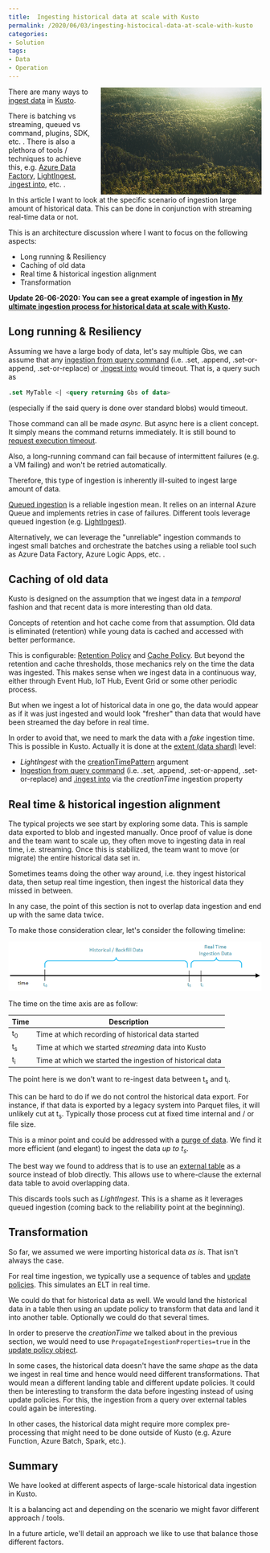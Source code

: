 ```yaml
---
title:  Ingesting historical data at scale with Kusto
permalink: /2020/06/03/ingesting-histocical-data-at-scale-with-kusto
categories:
- Solution
tags:
- Data
- Operation
---
```

<img style="float:right;padding-left:20px;" title="From pexels.com" src="/assets/posts/2020/2/ingesting-histocical-data-at-scale-with-kusto/conifer-daylight-evergreen-forest-572937.png" />

There are many ways to [ingest data](https://docs.microsoft.com/en-us/azure/data-explorer/ingest-data-overview) in [Kusto](/2020/02/19/azure-data-explorer-kusto).

There is batching vs streaming, queued vs command, plugins, SDK, etc.  .  There is also a plethora of tools / techniques to achieve this, e.g. [Azure Data Factory](https://docs.microsoft.com/en-us/azure/data-explorer/data-factory-integration), [LightIngest](https://docs.microsoft.com/en-us/azure/data-explorer/lightingest), [.ingest into](https://docs.microsoft.com/en-us/azure/data-explorer/kusto/management/data-ingestion/ingest-from-storage), etc.  .

In this article I want to look at the specific scenario of ingestion large amount of historical data.  This can be done in conjunction with streaming real-time data or not.

This is an architecture discussion where I want to focus on the following aspects:

* Long running & Resiliency
* Caching of old data
* Real time & historical ingestion alignment
* Transformation

**Update 26-06-2020:  You can see a great example of ingestion in [My ultimate ingestion process for historical data at scale with Kusto](/2020/06/03/my-ultimate-ingestion-process-for-histocical-data-at-scale-with-kusto).**

## Long running & Resiliency

Assuming we have a large body of data, let's say multiple Gbs, we can assume that any [ingestion from query command](https://docs.microsoft.com/en-us/azure/data-explorer/kusto/management/data-ingestion/ingest-from-query) (i.e. .set, .append, .set-or-append, .set-or-replace) or [.ingest into](https://docs.microsoft.com/en-us/azure/data-explorer/kusto/management/data-ingestion/ingest-from-storage) would timeout.  That is, a query such as

```sql
.set MyTable <| <query returning Gbs of data>
```

(especially if the said query is done over standard blobs) would timeout.

Those command can all be made *async*.  But async here is a client concept.  It simply means the command returns immediately.  It is still bound to [request execution timeout](https://docs.microsoft.com/en-us/azure/data-explorer/kusto/concepts/querylimits#limit-on-request-execution-time-timeout).

Also, a long-running command can fail because of intermittent failures (e.g. a VM failing) and won't be retried automatically.

Therefore, this type of ingestion is inherently ill-suited to ingest large amount of data.

[Queued ingestion](https://docs.microsoft.com/en-us/azure/data-explorer/kusto/api/netfx/kusto-ingest-queued-ingest-sample) is a reliable ingestion mean.  It relies on an internal Azure Queue and implements retries in case of failures.  Different tools leverage queued ingestion (e.g. [LightIngest](https://docs.microsoft.com/en-us/azure/data-explorer/lightingest)).

Alternatively, we can leverage the "unreliable" ingestion commands to ingest small batches and orchestrate the batches using a reliable tool such as Azure Data Factory, Azure Logic Apps, etc.  .

## Caching of old data

Kusto is designed on the assumption that we ingest data in a *temporal* fashion and that recent data is more interesting than old data.

Concepts of retention and hot cache come from that assumption.  Old data is eliminated (retention) while young data is cached and accessed with better performance.

This is configurable:  [Retention Policy](https://docs.microsoft.com/en-us/azure/data-explorer/kusto/management/retentionpolicy) and [Cache Policy](https://docs.microsoft.com/en-us/azure/data-explorer/kusto/management/cachepolicy).  But beyond the retention and cache thresholds, those mechanics rely on the time the data was ingested.  This makes sense when we ingest data in a continuous way, either through Event Hub, IoT Hub, Event Grid or some other periodic process.

But when we ingest a lot of historical data in one go, the data would appear as if it was just ingested and would look "fresher" than data that would have been streamed the day before in real time.

In order to avoid that, we need to mark the data with a *fake* ingestion time.  This is possible in Kusto.  Actually it is done at the [extent (data shard)](https://docs.microsoft.com/en-us/azure/data-explorer/kusto/management/extents-overview) level:
* *LightIngest* with the [creationTimePattern](https://docs.microsoft.com/en-us/azure/data-explorer/lightingest#general-command-line-arguments) argument
* [Ingestion from query command](https://docs.microsoft.com/en-us/azure/data-explorer/kusto/management/data-ingestion/ingest-from-query) (i.e. .set, .append, .set-or-append, .set-or-replace) and [.ingest into](https://docs.microsoft.com/en-us/azure/data-explorer/kusto/management/data-ingestion/ingest-from-storage) via the *creationTime* ingestion property

## Real time & historical ingestion alignment

The typical projects we see start by exploring some data.  This is sample data exported to blob and ingested manually.  Once proof of value is done and the team want to scale up, they often move to ingesting data in real time, i.e. streaming.  Once this is stabilized, the team want to move (or migrate) the entire historical data set in.

Sometimes teams doing the other way around, i.e. they ingest historical data, then setup real time ingestion, then ingest the historical data they missed in between.

In any case, the point of this section is not to overlap data ingestion and end up with the same data twice.

To make those consideration clear, let's consider the following timeline:

![timeline](/assets/posts/2020/2/ingesting-histocical-data-at-scale-with-kusto/ingestion-timeline.png)

The time on the time axis are as follow:

Time|Description
-|-
t<sub>0</sub>|Time at which recording of historical data started
t<sub>s</sub>|Time at which we started *streaming* data into Kusto
t<sub>i</sub>|Time at which we started the ingestion of historical data

The point here is we don't want to re-ingest data between t<sub>s</sub> and t<sub>i</sub>.

This can be hard to do if we do not control the historical data export.  For instance, if that data is exported by a legacy system into Parquet files, it will unlikely cut at t<sub>s</sub>.  Typically those process cut at fixed time internal and / or file size.

This is a minor point and could be addressed with a [purge of data](https://docs.microsoft.com/en-us/azure/data-explorer/kusto/concepts/data-purge).  We find it more efficient (and elegant) to ingest the data *up to t<sub>s</sub>*.

The best way we found to address that is to use an [external table](https://docs.microsoft.com/en-us/azure/data-explorer/kusto/query/schema-entities/externaltables) as a source instead of blob directly.  This allows use to where-clause the external data table to avoid overlapping data.

This discards tools such as *LightIngest*.  This is a shame as it leverages queued ingestion (coming back to the reliability point at the beginning).

## Transformation

So far, we assumed we were importing historical data *as is*.  That isn't always the case.

For real time ingestion, we typically use a sequence of tables and [update policies](https://docs.microsoft.com/en-us/azure/data-explorer/kusto/management/updatepolicy).  This simulates an ELT in real time.

We could do that for historical data as well.  We would land the historical data in a table then using an update policy to transform that data and land it into another table.  Optionally we could do that several times.

In order to preserve the *creationTime* we talked about in the previous section, we would need to use `PropagateIngestionProperties=true` in the [update policy object](https://docs.microsoft.com/en-us/azure/data-explorer/kusto/management/updatepolicy#the-update-policy-object).

In some cases, the historical data doesn't have the same *shape* as the data we ingest in real time and hence would need different transformations.  That would mean a different landing table and different update policies.  It could then be interesting to transform the data before ingesting instead of using update policies.  For this, the ingestion from a query over external tables could again be interesting.

In other cases, the historical data might require more complex pre-processing that might need to be done outside of Kusto (e.g. Azure Function, Azure Batch, Spark, etc.).

## Summary

We have looked at different aspects of large-scale historical data ingestion in Kusto.

It is a balancing act and depending on the scenario we might favor different approach / tools.

In a future article, we'll detail an approach we like to use that balance those different factors.